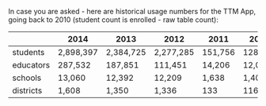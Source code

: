In case you are asked - here are historical usage numbers for the TTM App, going back to 2010 (student count is enrolled - raw table count):

|           | 2014      | 2013      | 2012      | 2011    | 2010   |
|-----------|-----------|-----------|-----------|---------|--------|
| students  | 2,898,397 | 2,384,725 | 2,277,285 | 151,756 | 128,112|
| educators | 287,532   | 187,851   | 111,451   | 14,206  | 12,056 |
| schools   | 13,060    | 12,392    | 12,209    | 1,638   | 1,403  |
| districts | 1,608     | 1,350     | 1,336     | 133     | 116    |
